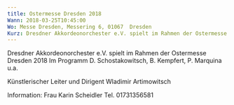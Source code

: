 ```yaml
---
title: Ostermesse Dresden 2018
Wann: 2018-03-25T10:45:00
Wo: Messe Dresden, Messering 6, 01067  Dresden
Kurz: Dresdner Akkordeonorchester e.V. spielt im Rahmen der Ostermesse Dresden 2018. - Künstlerischer Leiter und Dirigent Wladimir Artimowitsch
---
```


Dresdner Akkordeonorchester e.V. spielt im Rahmen der Ostermesse Dresden 2018
Im Programm D. Schostakowitsch, B. Kempfert, P. Marquina u.a.

Künstlerischer Leiter und Dirigent Wladimir Artimowitsch


Information: 
Frau Karin Scheidler
Tel. 01731356581